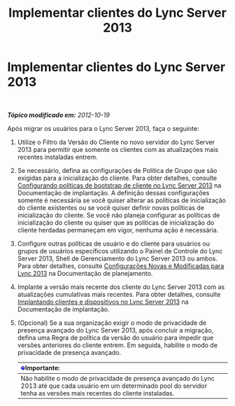 ﻿---
title: Implementar clientes do Lync Server 2013
TOCTitle: Implementar clientes do Lync Server 2013
ms:assetid: 508e5dfa-588b-4289-81ce-2043c2d79e04
ms:mtpsurl: https://technet.microsoft.com/pt-br/library/JJ204883(v=OCS.15)
ms:contentKeyID: 49306690
ms.date: 05/19/2016
mtps_version: v=OCS.15
ms.translationtype: HT
---

# Implementar clientes do Lync Server 2013

 

_**Tópico modificado em:** 2012-10-19_

Após migrar os usuários para o Lync Server 2013, faça o seguinte:

1.  Utilize o Filtro da Versão do Cliente no novo servidor do Lync Server 2013 para permitir que somente os clientes com as atualizações mais recentes instaladas entrem.

2.  Se necessário, defina as configurações de Política de Grupo que são exigidas para a inicialização do cliente. Para obter detalhes, consulte [Configurando políticas de bootstrap de cliente no Lync Server 2013](lync-server-2013-configuring-client-bootstrapping-policies.md) na Documentação de implantação. A definição dessas configurações somente é necessária se você quiser alterar as políticas de inicialização do cliente existentes ou se você quiser definir novas políticas de inicialização do cliente. Se você não planeja configurar as políticas de inicialização do cliente ou quiser que as políticas de inicialização do cliente herdadas permaneçam em vigor, nenhuma ação é necessária.

3.  Configure outras políticas de usuário e do cliente para usuários ou grupos de usuários específicos utilizando o Painel de Controle do Lync Server 2013, Shell de Gerenciamento do Lync Server 2013 ou ambos. Para obter detalhes, consulte [Configurações Novas e Modificadas para Lync 2013](lync-server-2013-new-and-changed-settings-for-lync-2013.md) na Documentação de planejamento.

4.  Implante a versão mais recente dos cliente do Lync Server 2013 com as atualizações cumulativas mais recentes. Para obter detalhes, consulte [Implantando clientes e dispositivos no Lync Server 2013](lync-server-2013-deploying-clients-and-devices.md) na Documentação de implantação.

5.  (Opcional) Se a sua organização exigir o modo de privacidade de presença avançado do Lync Server 2013, após concluir a migração, defina uma Regra de política da versão do usuário para impedir que versões anteriores do cliente entrem. Em seguida, habilite o modo de privacidade de presença avançado.
    
    <table>
    <thead>
    <tr class="header">
    <th><img src="images/Gg425939.important(OCS.15).gif" title="important" alt="important" />Importante:</th>
    </tr>
    </thead>
    <tbody>
    <tr class="odd">
    <td>Não habilite o modo de privacidade de presença avançado do Lync 2013 até que cada usuário em um determinado pool do servidor tenha as versões mais recentes do cliente instaladas.</td>
    </tr>
    </tbody>
    </table>

